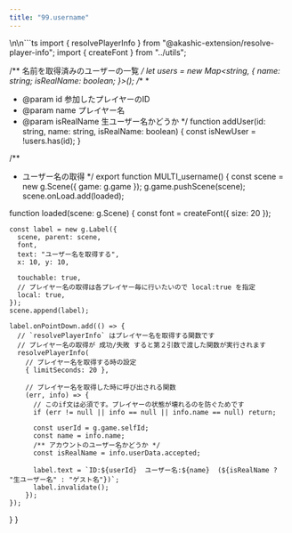 ```yaml
---
title: "99.username"
---
```

\n\n```ts
import { resolvePlayerInfo } from "@akashic-extension/resolve-player-info";
import { createFont } from "../utils";

/** 名前を取得済みのユーザーの一覧 */
let users = new Map<string, { name: string; isRealName: boolean; }>();
/**
 * 
 * @param id 参加したプレイヤーのID
 * @param name プレイヤー名
 * @param isRealName 生ユーザー名かどうか
 */
function addUser(id: string, name: string, isRealName: boolean) {
  const isNewUser = !users.has(id);
}

/**
 * ユーザー名の取得
 */
export function MULTI_username() {
  const scene = new g.Scene({ game: g.game });
  g.game.pushScene(scene);
  scene.onLoad.add(loaded);

  function loaded(scene: g.Scene) {
    const font = createFont({ size: 20 });

    const label = new g.Label({
      scene, parent: scene,
      font,
      text: "ユーザー名を取得する",
      x: 10, y: 10,

      touchable: true,
      // プレイヤー名の取得は各プレイヤー毎に行いたいので local:true を指定
      local: true,
    });
    scene.append(label);

    label.onPointDown.add(() => {
      // `resolvePlayerInfo` はプレイヤー名を取得する関数です
      // プレイヤー名の取得が 成功/失敗 すると第２引数で渡した関数が実行されます
      resolvePlayerInfo(
        // プレイヤー名を取得する時の設定
        { limitSeconds: 20 },

        // プレイヤー名を取得した時に呼び出される関数
        (err, info) => {
          // このif文は必須です。プレイヤーの状態が壊れるのを防ぐためです
          if (err != null || info == null || info.name == null) return;

          const userId = g.game.selfId;
          const name = info.name;
          /** アカウントのユーザー名かどうか */
          const isRealName = info.userData.accepted;

          label.text = `ID:${userId}  ユーザー名:${name}  (${isRealName ? "生ユーザー名" : "ゲスト名"})`;
          label.invalidate();
        });
    });
  }
}
```
